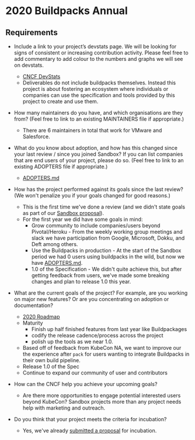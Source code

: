 # 2020 Buildpacks Annual

## Requirements
* Include a link to your project’s devstats page. We will be looking for signs of consistent or increasing contribution activity. Please feel free to add commentary to add colour to the numbers and graphs we will see on devstats.
  * [CNCF DevStats](https://buildpacks.devstats.cncf.io)
  * Deliverables do not include buildpacks themselves. Instead this project is about fostering an ecosystem where individuals or companies can use the specification and tools provided by this project to create and use them.

* How many maintainers do you have, and which organisations are they from? (Feel free to link to an existing MAINTAINERS file if appropriate.)
  * There are 6 maintainers in total that work for VMware and Salesforce.

* What do you know about adoption, and how has this changed since your last review / since you joined Sandbox? If you can list companies that are end users of your project, please do so. (Feel free to link to an existing ADOPTERS file if appropriate.)
  * [ADOPTERS.md](https://github.com/buildpacks/community/blob/master/ADOPTERS.md)

* How has the project performed against its goals since the last review? (We won't penalize you if your goals changed for good reasons.)
  * This is the first time we've done a review (and we didn't state goals as part of our [Sandbox proposal](https://github.com/cncf/toc/blob/master/proposals/sandbox/buildpacks.adoc)).
  * For the first year we did have some goals in mind:
    * Grow community to include companies/users beyond Pivotal/Heroku - From the weekly working group meetings and slack we have participation from Google, Microsoft, Dokku, and Deft among others.
    * Use the Buildpacks in production - At the start of the Sandbox period we had 0 users using buildpacks in the wild, but now we have [ADOPTERS.md](https://github.com/buildpacks/community/blob/master/ADOPTERS.md).
    * 1.0 of the Specification - We didn't quite achieve this, but after getting feedback from users, we've made some breaking changes and plan to release 1.0 this year.

* What are the current goals of the project? For example, are you working on major new features? Or are you concentrating on adoption or documentation?
  * [2020 Roadmap](https://medium.com/buildpacks/cloud-native-buildpacks-2020-roadmap-b7e43876473a)
  * Maturity
    * Finish up half finished features from last year like Buildpackages
    * codify the release cadence/process across the project
    * polish up the tools as we near 1.0.
  * Based off of feedback from KubeCon NA, we want to improve our the experience after `pack` for users wanting to integrate Buildpacks in their own build pipeline.
  * Release 1.0 of the Spec
  * Continue to expand our community of user and contributors

* How can the CNCF help you achieve your upcoming goals?
  * Are there more opportunities to engage potential interested users beyond KubeCon? Sandbox projects more than any project needs help with marketing and outreach.

* Do you think that your project meets the criteria for incubation?
  * Yes, we've already [submitted a proposal](https://github.com/cncf/toc/pull/338) for incubation.
